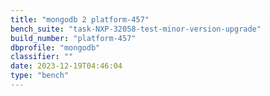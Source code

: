 ```yaml
---
title: "mongodb 2 platform-457"
bench_suite: "task-NXP-32058-test-minor-version-upgrade"
build_number: "platform-457"
dbprofile: "mongodb"
classifier: ""
date: 2023-12-19T04:46:04
type: "bench"
---
```

